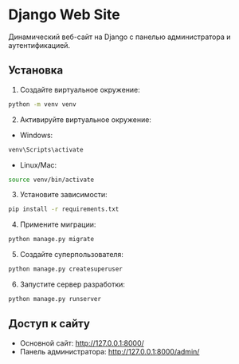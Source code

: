 # Django Web Site

Динамический веб-сайт на Django с панелью администратора и аутентификацией.

## Установка

1. Создайте виртуальное окружение:
```bash
python -m venv venv
```

2. Активируйте виртуальное окружение:
- Windows:
```bash
venv\Scripts\activate
```
- Linux/Mac:
```bash
source venv/bin/activate
```

3. Установите зависимости:
```bash
pip install -r requirements.txt
```

4. Примените миграции:
```bash
python manage.py migrate
```

5. Создайте суперпользователя:
```bash
python manage.py createsuperuser
```

6. Запустите сервер разработки:
```bash
python manage.py runserver
```

## Доступ к сайту

- Основной сайт: http://127.0.0.1:8000/
- Панель администратора: http://127.0.0.1:8000/admin/ 